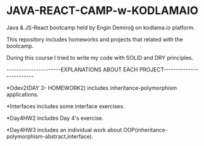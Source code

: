 # JAVA-REACT-CAMP-w-KODLAMAIO

Java & JS-React bootcamp held by Engin Demiroğ on kodlama.io platform. 

This repository includes homeworks and projects that related with the bootcamp.

During this course I tried to write my code with SOLID and DRY principles.

 
 ----------------------EXPLANATIONS ABOUT EACH PROJECT-------------------------
 
 *Odev2(DAY 3- HOMEWORK2) includes inheritance-polymorphism applications.
 
 *Interfaces includes some interface exercises.
 
 *Day4HW2 includes Day 4's exercise.
 
 *Day4HW3 includes an individual work about OOP(inheritance-polymorphism-abstract,interface).
